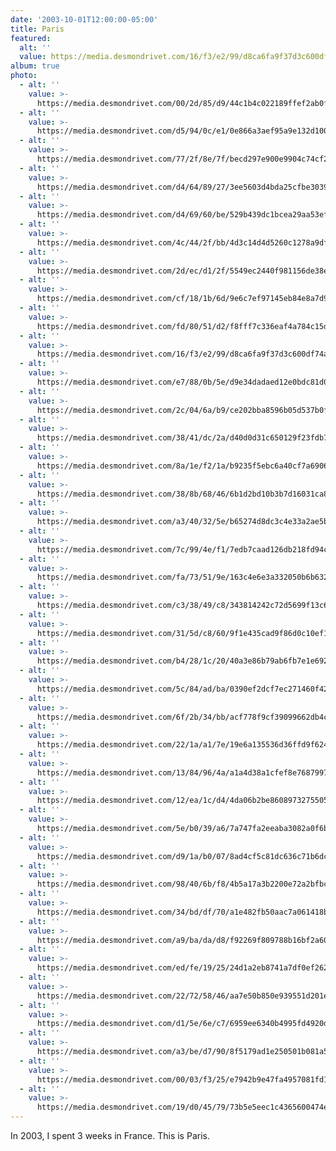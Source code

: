 ```yaml
---
date: '2003-10-01T12:00:00-05:00'
title: Paris
featured:
  alt: ''
  value: https://media.desmondrivet.com/16/f3/e2/99/d8ca6fa9f37d3c600df74a94ed47e85a5726663c7fec97f9e1eec0be.jpg
album: true
photo:
  - alt: ''
    value: >-
      https://media.desmondrivet.com/00/2d/85/d9/44c1b4c022189ffef2ab0f1d138b12ff8ad6fa894163f5bc81802af7.jpg
  - alt: ''
    value: >-
      https://media.desmondrivet.com/d5/94/0c/e1/0e866a3aef95a9e132d1007721adba8383eeb1fbaf8b34e9bfee54be.jpg
  - alt: ''
    value: >-
      https://media.desmondrivet.com/77/2f/8e/7f/becd297e900e9904c74cf2f9b86d343206e4a8f7569f36c390a5a9da.jpg
  - alt: ''
    value: >-
      https://media.desmondrivet.com/d4/64/89/27/3ee5603d4bda25cfbe3039cd07583e0d83047ebd5c333f7755dc6a6e.jpg
  - alt: ''
    value: >-
      https://media.desmondrivet.com/d4/69/60/be/529b439dc1bcea29aa53ef19c3cced63b1cffa4f274947016cf219b5.jpg
  - alt: ''
    value: >-
      https://media.desmondrivet.com/4c/44/2f/bb/4d3c14d4d5260c1278a9dfebde5a58737d85feafe05d8f214210f4f6.jpg
  - alt: ''
    value: >-
      https://media.desmondrivet.com/2d/ec/d1/2f/5549ec2440f981156de38e9ce216b95d1750feb1e1cf279a2936963f.jpg
  - alt: ''
    value: >-
      https://media.desmondrivet.com/cf/18/1b/6d/9e6c7ef97145eb84e8a7d93513cd9da03e43865b6b4b00551778e3f6.jpg
  - alt: ''
    value: >-
      https://media.desmondrivet.com/fd/80/51/d2/f8fff7c336eaf4a784c15d6db8f9da93c7bbf5bd96f51a98324ea739.jpg
  - alt: ''
    value: >-
      https://media.desmondrivet.com/16/f3/e2/99/d8ca6fa9f37d3c600df74a94ed47e85a5726663c7fec97f9e1eec0be.jpg
  - alt: ''
    value: >-
      https://media.desmondrivet.com/e7/88/0b/5e/d9e34dadaed12e0bdc81d0d5208256a2bc0eaaac7194b21e7289d997.jpg
  - alt: ''
    value: >-
      https://media.desmondrivet.com/2c/04/6a/b9/ce202bba8596b05d537b0f64a67b57a0a96bb2dfaf0d4e49483c77ec.jpg
  - alt: ''
    value: >-
      https://media.desmondrivet.com/38/41/dc/2a/d40d0d31c650129f23fdb7b8095858dea20ca4cfcd177a8d285ecc40.jpg
  - alt: ''
    value: >-
      https://media.desmondrivet.com/8a/1e/f2/1a/b9235f5ebc6a40cf7a690604f0d7b56368942bafec2344414eac01ff.jpg
  - alt: ''
    value: >-
      https://media.desmondrivet.com/38/8b/68/46/6b1d2bd10b3b7d16031ca886001e043bfeaf6c017663765f2c79a64e.jpg
  - alt: ''
    value: >-
      https://media.desmondrivet.com/a3/40/32/5e/b65274d8dc3c4e33a2ae5b1283fa047a968f0b8a4cc257b4422f44dd.jpg
  - alt: ''
    value: >-
      https://media.desmondrivet.com/7c/99/4e/f1/7edb7caad126db218fd94c537015d6683facc9878267bc4862f413e0.jpg
  - alt: ''
    value: >-
      https://media.desmondrivet.com/fa/73/51/9e/163c4e6e3a332050b6b6327b9eb4130b0790dedc1d1c335f629f1d9a.jpg
  - alt: ''
    value: >-
      https://media.desmondrivet.com/c3/38/49/c8/343814242c72d5699f13c6e53ec37230c3f7a00e465ab9969341e978.jpg
  - alt: ''
    value: >-
      https://media.desmondrivet.com/31/5d/c8/60/9f1e435cad9f86d0c10ef11589b3097fc7209493ac501076b04b1355.jpg
  - alt: ''
    value: >-
      https://media.desmondrivet.com/b4/28/1c/20/40a3e86b79ab6fb7e1e6929a0f35ec4e6920424eddc1205512a47bad.jpg
  - alt: ''
    value: >-
      https://media.desmondrivet.com/5c/84/ad/ba/0390ef2dcf7ec271460f4272035ace3528ad84ccab328b62359ddd0f.jpg
  - alt: ''
    value: >-
      https://media.desmondrivet.com/6f/2b/34/bb/acf778f9cf39099662db4c403ccb35342f33692cbebb0bee7c3886dc.jpg
  - alt: ''
    value: >-
      https://media.desmondrivet.com/22/1a/a1/7e/19e6a135536d36ffd9f624ecf028bba1c06fa26f604c658b5bbba9b7.jpg
  - alt: ''
    value: >-
      https://media.desmondrivet.com/13/84/96/4a/a1a4d38a1cfef8e7687997a4773e3d15a13c9a77703ad6fc40948a85.jpg
  - alt: ''
    value: >-
      https://media.desmondrivet.com/12/ea/1c/d4/4da06b2be8608973275505ae29ef434821835d459dbfca3aeb48dcce.jpg
  - alt: ''
    value: >-
      https://media.desmondrivet.com/5e/b0/39/a6/7a747fa2eeaba3082a0f6bb045f27bee1f53c4924e02d808eb15fcdc.jpg
  - alt: ''
    value: >-
      https://media.desmondrivet.com/d9/1a/b0/07/8ad4cf5c81dc636c71b6dc70619216ca413183e9c5ec431b7df49129.jpg
  - alt: ''
    value: >-
      https://media.desmondrivet.com/98/40/6b/f8/4b5a17a3b2200e72a2bfbc35be5da83323931f80bb838330c04679b0.jpg
  - alt: ''
    value: >-
      https://media.desmondrivet.com/34/bd/df/70/a1e482fb50aac7a061418b26077fc41488d033ec964bf9fecbb064b8.jpg
  - alt: ''
    value: >-
      https://media.desmondrivet.com/a9/ba/da/d8/f92269f809788b16bf2a600c71f3f5d2d754113f3a3b739bde174255.jpg
  - alt: ''
    value: >-
      https://media.desmondrivet.com/ed/fe/19/25/24d1a2eb8741a7df0ef262221146f1d236dfe04a13cdab20f91dddeb.jpg
  - alt: ''
    value: >-
      https://media.desmondrivet.com/22/72/58/46/aa7e50b850e939551d201e95fde5fbd3a3d88d6f40d04009dbc82931.jpg
  - alt: ''
    value: >-
      https://media.desmondrivet.com/d1/5e/6e/c7/6959ee6340b4995fd4920d73e541fbcbbebf9072265720ddbf5c632f.jpg
  - alt: ''
    value: >-
      https://media.desmondrivet.com/a3/be/d7/90/8f5179ad1e250501b081a515ad559772af179ec0a26262c187ebb0ec.jpg
  - alt: ''
    value: >-
      https://media.desmondrivet.com/00/03/f3/25/e7942b9e47fa4957081fd199eee26b2f2f61d63161417a43de9a9c2d.jpg
  - alt: ''
    value: >-
      https://media.desmondrivet.com/19/d0/45/79/73b5e5eec1c4365600474e62191bee9c658b0e055416160fd2514f6e.jpg
---
```


In 2003, I spent 3 weeks in France.  This is Paris.

